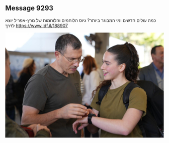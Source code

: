 ## Message 9293

כמה עולים חדשים ומי המבוגר ביותר?
גיוס הלוחמים והלוחמות של מרץ-אפריל יוצא לדרך
https://www.idf.il/188907

![Photo](./9293/9293_photo.jpg)
